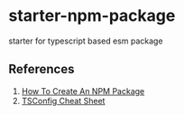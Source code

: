 # starter-npm-package

starter for typescript based esm package

## References

1. [How To Create An NPM Package](https://www.totaltypescript.com/how-to-create-an-npm-package)
2. [TSConfig Cheat Sheet](https://www.totaltypescript.com/tsconfig-cheat-sheet)
